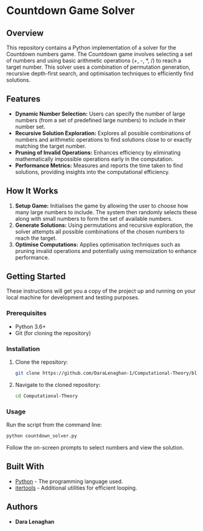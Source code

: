 # Countdown Game Solver

## Overview
This repository contains a Python implementation of a solver for the Countdown numbers game. The Countdown game involves selecting a set of numbers and using basic arithmetic operations (+, -, *, /) to reach a target number. This solver uses a combination of permutation generation, recursive depth-first search, and optimisation techniques to efficiently find solutions.

## Features
- **Dynamic Number Selection:** Users can specify the number of large numbers (from a set of predefined large numbers) to include in their number set.
- **Recursive Solution Exploration:** Explores all possible combinations of numbers and arithmetic operations to find solutions close to or exactly matching the target number.
- **Pruning of Invalid Operations:** Enhances efficiency by eliminating mathematically impossible operations early in the computation.
- **Performance Metrics:** Measures and reports the time taken to find solutions, providing insights into the computational efficiency.

## How It Works
1. **Setup Game:** Initialises the game by allowing the user to choose how many large numbers to include. The system then randomly selects these along with small numbers to form the set of available numbers.
2. **Generate Solutions:** Using permutations and recursive exploration, the solver attempts all possible combinations of the chosen numbers to reach the target.
3. **Optimise Computations:** Applies optimisation techniques such as pruning invalid operations and potentially using memoization to enhance performance.

## Getting Started
These instructions will get you a copy of the project up and running on your local machine for development and testing purposes.

### Prerequisites
- Python 3.6+
- Git (for cloning the repository)

### Installation
1. Clone the repository:
   ```bash
   git clone https://github.com/DaraLenaghan-1/Computational-Theory/blob/main/countdown.ipynb
   ```
2. Navigate to the cloned repository:
   ```bash
   cd Computational-Theory
   ```

### Usage
Run the script from the command line:
```bash
python countdown_solver.py
```
Follow the on-screen prompts to select numbers and view the solution.

## Built With
- [Python](https://www.python.org/) - The programming language used.
- [itertools](https://docs.python.org/3/library/itertools.html) - Additional utilities for efficient looping.

## Authors
- **Dara Lenaghan**
